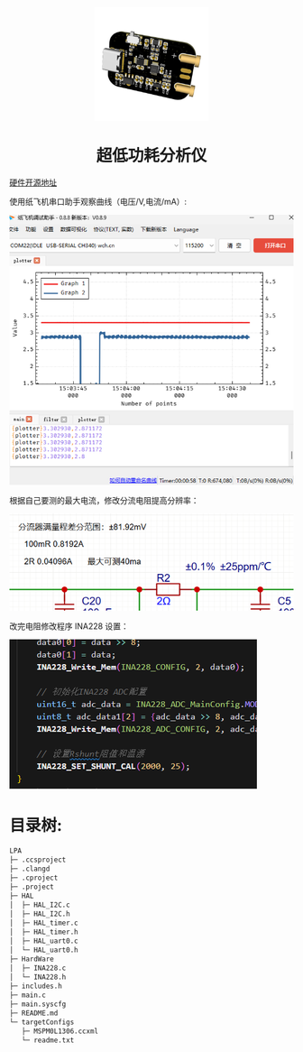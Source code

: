 <p align="center">
  <img width="40%" align="center" src="./images/LPA.png" alt="logo">
</p>
  <h1 align="center">
  超低功耗分析仪
</h1>

[硬件开源地址](https://oshwhub.com/txp666/di-gong-hao-fen-xi-yi)

使用纸飞机串口助手观察曲线（电压/V,电流/mA）:

![images](./images/纸飞机.png)

根据自己要测的最大电流，修改分流电阻提高分辨率：

![images](./images/分流电阻.png)

改完电阻修改程序 INA228 设置：

![images](./images/ina228.png)

# 目录树:

```
LPA
├─ .ccsproject
├─ .clangd
├─ .cproject
├─ .project
├─ HAL
│  ├─ HAL_I2C.c
│  ├─ HAL_I2C.h
│  ├─ HAL_timer.c
│  ├─ HAL_timer.h
│  ├─ HAL_uart0.c
│  └─ HAL_uart0.h
├─ HardWare
│  ├─ INA228.c
│  └─ INA228.h
├─ includes.h
├─ main.c
├─ main.syscfg
├─ README.md
└─ targetConfigs
   ├─ MSPM0L1306.ccxml
   └─ readme.txt

```
